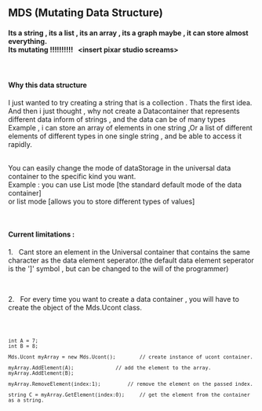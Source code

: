 <h2>
	MDS (Mutating Data Structure)
</h2>
<h4>
	Its a string , its a list , its an array , its a graph maybe , it can store almost 
	everything.
	<br>
	Its mutating !!!!!!!!!!	&nbsp; &#60;insert pixar studio screams&#62;
</h4>
<br>
<h4>
	Why this data structure
</h4>
	I just wanted to try creating a string that is a collection . Thats the first idea. 
	And then i just thought , why not create a Datacontainer that represents different data inform of strings , and the data can be of many types 
<br>
	Example , i can store an array of elements in one string ,Or a list of different elements of different types in one single string , and be able to access it rapidly. 	
<br>
<br>
<p>
	You can easily change the mode of dataStorage in the universal data container to the specific kind you want.
<br>
	Example : you can use List mode [the standard default mode of the data container] 
<br>
	or list mode [allows you to store different types of values]
<br>
</p>

<br>
<h4>Current limitations : </h4>
	<p>1.&nbsp;&nbsp; Cant store an element in the Universal container that contains the same character as the data element seperator.(the default data element seperator is the ']' symbol , but can be changed to the will of the programmer)</p>
	<br>
	<p>2.&nbsp;&nbsp; For every time you want to create a data container , you will have to create the object of the Mds.Ucont class.</p>


<!--Example code section -->

<code>

	int A = 7;
	int B = 8;

	Mds.Ucont myArray = new Mds.Ucont();		// create instance of ucont container.

	myArray.AddElement(A);				// add the element to the array.
	myArray.AddElement(B);

	myArray.RemoveElement(index:1);			// remove the element on the passed index.

	string C = myArray.GetElement(index:0);		// get the element from the container as a string.
	
</code>
